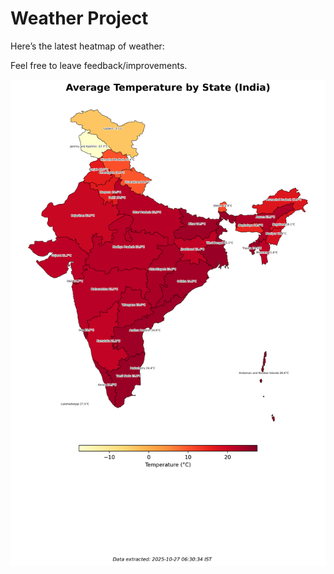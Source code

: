 # Weather Project

Here’s the latest heatmap of weather:

Feel free to leave feedback/improvements.

![India Heatmap](docs/assets/india_heatmap.png?v=FEC434)
